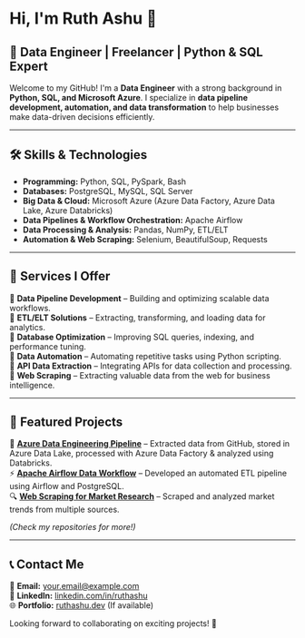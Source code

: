 # Hi, I'm Ruth Ashu 👋

## 🚀 Data Engineer | Freelancer | Python & SQL Expert

Welcome to my GitHub! I'm a **Data Engineer** with a strong background in **Python, SQL, and Microsoft Azure**. I specialize in **data pipeline development, automation, and data transformation** to help businesses make data-driven decisions efficiently.

---

## 🛠️ Skills & Technologies
- **Programming:** Python, SQL, PySpark, Bash
- **Databases:** PostgreSQL, MySQL, SQL Server
- **Big Data & Cloud:** Microsoft Azure (Azure Data Factory, Azure Data Lake, Azure Databricks)
- **Data Pipelines & Workflow Orchestration:** Apache Airflow
- **Data Processing & Analysis:** Pandas, NumPy, ETL/ELT
- **Automation & Web Scraping:** Selenium, BeautifulSoup, Requests

---

## 💼 Services I Offer
🔹 **Data Pipeline Development** – Building and optimizing scalable data workflows.  
🔹 **ETL/ELT Solutions** – Extracting, transforming, and loading data for analytics.  
🔹 **Database Optimization** – Improving SQL queries, indexing, and performance tuning.  
🔹 **Data Automation** – Automating repetitive tasks using Python scripting.  
🔹 **API Data Extraction** – Integrating APIs for data collection and processing.  
🔹 **Web Scraping** – Extracting valuable data from the web for business intelligence.  

---

## 📂 Featured Projects
🚀 **[Azure Data Engineering Pipeline](#)** – Extracted data from GitHub, stored in Azure Data Lake, processed with Azure Data Factory & analyzed using Databricks.  
⚡ **[Apache Airflow Data Workflow](#)** – Developed an automated ETL pipeline using Airflow and PostgreSQL.  
🔍 **[Web Scraping for Market Research](#)** – Scraped and analyzed market trends from multiple sources.  

*(Check my repositories for more!)*

---

## 📞 Contact Me
📧 **Email:** your.email@example.com  
🔗 **LinkedIn:** [linkedin.com/in/ruthashu](#)  
🌐 **Portfolio:** [ruthashu.dev](#) (If available)

Looking forward to collaborating on exciting projects! 🚀

